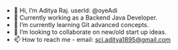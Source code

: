 - 👋 Hi, I’m Aditya Raj. userId: @oyeAdi
- 👀 Currently working as a Backend Java Developer.
- 🌱 I’m currently learning Git advanced concepts.
- 💞️ I’m looking to collaborate on new/old start up ideas.
- 📫 How to reach me - email: sci.aditya1895@gmail.com

<!---
oyeAdi/oyeAdi is a ✨ special ✨ repository because its `README.md` (this file) appears on your GitHub profile.
You can click the Preview link to take a look at your changes.
--->
